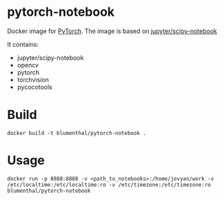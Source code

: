 # pytorch-notebook

Docker image for [PyTorch](https://pytorch.org). The image is based on [jupyter/scipy-notebook](https://jupyter-docker-stacks.readthedocs.io/en/latest/using/selecting.html#jupyter-scipy-notebook)

It contains:

* jupyter/scipy-notebook
* opencv
* pytorch
* torchvision
* pycocotools

# Build 

`docker build -t blumenthal/pytorch-notebook .`

# Usage

```
docker run -p 8888:8888 -v <path_to_notebooks>:/home/jovyan/work -v /etc/localtime:/etc/localtime:ro -v /etc/timezone:/etc/timezone:ro blumenthal/pytorch-notebook
```


